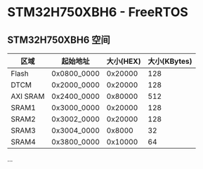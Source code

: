 # STM32H750XBH6 - FreeRTOS

## STM32H750XBH6 空间



| 区域     | 起始地址    | 大小(HEX) | 大小(KBytes) |
| -------- | ----------- | --------- | ------------ |
| Flash    | 0x0800_0000 | 0x20000   | 128          |
| DTCM     | 0x2000_0000 | 0x20000   | 128          |
| AXI SRAM | 0x2400_0000 | 0x80000   | 512          |
| SRAM1    | 0x3000_0000 | 0x20000   | 128          |
| SRAM2    | 0x3002_0000 | 0x20000   | 128          |
| SRAM3    | 0x3004_0000 | 0x8000    | 32           |
| SRAM4    | 0x3800_0000 | 0x10000   | 64           |

…
